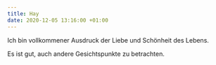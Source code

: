 ```yaml
---
title: Hay
date: 2020-12-05 13:16:00 +01:00
---
```


Ich bin vollkommener Ausdruck der Liebe und Schönheit des Lebens.

Es ist gut, auch andere Gesichtspunkte zu betrachten.